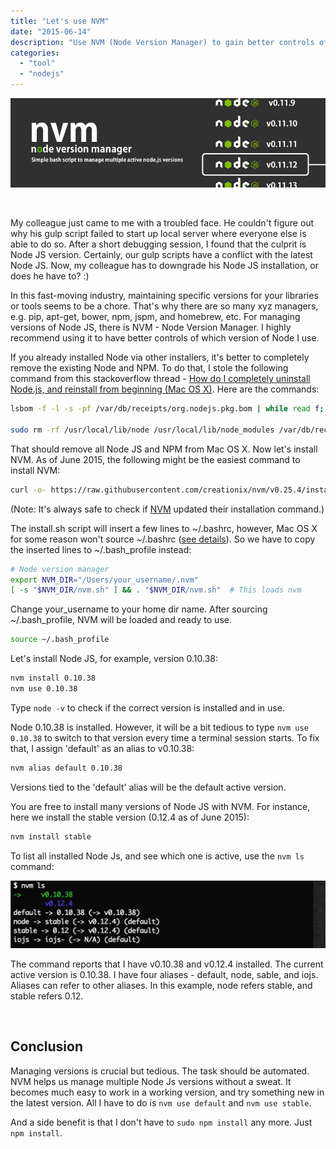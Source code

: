 ```yaml
---
title: "Let's use NVM"
date: "2015-06-14"
description: "Use NVM (Node Version Manager) to gain better controls of Node JS versions."
categories:
  - "tool"
  - "nodejs"
---
```


![Node Version Manager](/img/nvm.png)

<br />


My colleague just came to me with a troubled face. He couldn't figure out why his gulp script failed to start up local server where everyone else is able to do so. After a short debugging session, I found that the culprit is Node JS version. Certainly, our gulp scripts have a conflict with the latest Node JS. Now, my colleague has to downgrade his Node JS installation, or does he have to? :)

In this fast-moving industry, maintaining specific versions for your libraries or tools seems to be a chore. That's why there are so many xyz managers, e.g. pip, apt-get, bower, npm, jspm, and homebrew, etc. For managing versions of Node JS, there is NVM - Node Version Manager. I highly recommend using it to have better controls of which version of Node I use.

If you already installed Node via other installers, it's better to completely remove the existing Node and NPM. To do that, I stole the following command from this stackoverflow thread - [How do I completely uninstall Node.js, and reinstall from beginning (Mac OS X)](http://stackoverflow.com/questions/11177954/how-do-i-completely-uninstall-node-js-and-reinstall-from-beginning-mac-os-x). Here are the commands:

~~~bash
lsbom -f -l -s -pf /var/db/receipts/org.nodejs.pkg.bom | while read f; do  sudo rm /usr/local/${f}; done

sudo rm -rf /usr/local/lib/node /usr/local/lib/node_modules /var/db/receipts/org.nodejs.*
~~~

That should remove all Node JS and NPM from Mac OS X. Now let's install NVM. As of June 2015, the following might be the easiest command to install NVM:

~~~bash
curl -o- https://raw.githubusercontent.com/creationix/nvm/v0.25.4/install.sh | bash
~~~

(Note: It's always safe to check if [NVM](https://github.com/creationix/nvm) updated their installation command.)

The install.sh script will insert a few lines to ~/.bashrc, however, Mac OS X for some reason won't source ~/.bashrc ([see details](http://apple.stackexchange.com/questions/119711/why-mac-os-x-dont-source-bashrc)). So we have to copy the inserted lines to ~/.bash_profile instead:

~~~bash
# Node version manager
export NVM_DIR="/Users/your_username/.nvm"
[ -s "$NVM_DIR/nvm.sh" ] && . "$NVM_DIR/nvm.sh"  # This loads nvm​​​
~~~

Change your_username to your home dir name. After sourcing ~/.bash_profile, NVM will be loaded and ready to use.

~~~bash
source ~/.bash_profile
~~~

Let's install Node JS, for example, version 0.10.38:

~~~bash
nvm install 0.10.38
nvm use 0.10.38
~~~

Type `node -v` to check if the correct version is installed and in use.

Node 0.10.38 is installed. However, it will be a bit tedious to type `nvm use 0.10.38` to switch to that version every time a terminal session starts. To fix that, I assign 'default' as an alias to v0.10.38:

~~~bash
nvm alias default 0.10.38
~~~

Versions tied to the 'default' alias will be the default active version.

You are free to install many versions of Node JS with NVM. For instance, here we install the stable version (0.12.4 as of June 2015):

~~~bash
nvm install stable
~~~

To list all installed Node Js, and see which one is active, use the `nvm ls` command:

![nvm ls](/img/nvm-ls.png)

The command reports that I have v0.10.38 and v0.12.4 installed. The current active version is 0.10.38. I have four aliases - default, node, sable, and iojs. Aliases can refer to other aliases. In this example, node refers stable, and stable refers 0.12.

<br />


## Conclusion

Managing versions is crucial but tedious. The task should be automated. NVM helps us manage multiple Node Js versions without a sweat. It becomes much easy to work in a working version, and try something new in the latest version. All I have to do is `nvm use default` and `nvm use stable`.

And a side benefit is that I don't have to `sudo npm install` any more. Just `npm install`.

<br />
